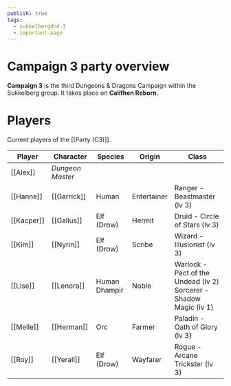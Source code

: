 ```yaml
---
publish: true
tags:
  - sukkelbergdnd-3
  - important-page
---
```

# Campaign 3 party overview
**Campaign 3** is the third Dungeons & Dragons Campaign within the Sukkelberg group. It takes place on **Califhen Reborn**.
# Players
Current players of the [[Party (C3)]].

| Player     | Character        | Species       | Origin      | Class                                                                 |
| ---------- | ---------------- | ------------- | ----------- | --------------------------------------------------------------------- |
| [[Alex]]   | *Dungeon Master* |               |             |                                                                       |
| [[Hanne]]  | [[Garrick]]      | Human         | Entertainer | Ranger - Beastmaster (lv 3)                                           |
| [[Kacper]] | [[Gallus]]       | Elf (Drow)    | Hermit      | Druid - Circle of Stars (lv 3)                                        |
| [[Kim]]    | [[Nyrin]]        | Elf (Drow)    | Scribe      | Wizard - Illusionist (lv 3)                                           |
| [[Lise]]   | [[Lenora]]       | Human Dhampir | Noble       | Warlock - Pact of the Undead (lv 2)<br>Sorcerer - Shadow Magic (lv 1) |
| [[Melle]]  | [[Herman]]       | Orc           | Farmer      | Paladin - Oath of Glory (lv 3)                                        |
| [[Roy]]    | [[Yerall]]       | Elf (Drow)    | Wayfarer    | Rogue - Arcane Trickster (lv 3)                                       |
